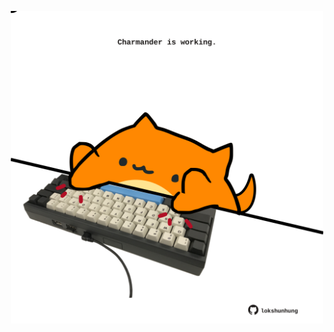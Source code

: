 <!-- built at 22/07/2025, 22:00:40 UTC -->
<p align="center">
  <img width="500" height="500" src="./ReadmeImage.svg">
</p>
